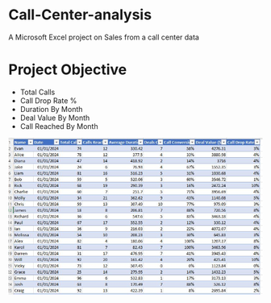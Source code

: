 # Call-Center-analysis
A Microsoft Excel project on Sales from a call center data 

# Project Objective
- Total Calls
- Call Drop Rate %
- Duration By Month
- Deal Value By Month
- Call Reached By Month

![Sales Raw Data](https://github.com/Smithley/Call-Center-analysis/blob/main/Call%20Center%20Data.JPG)
